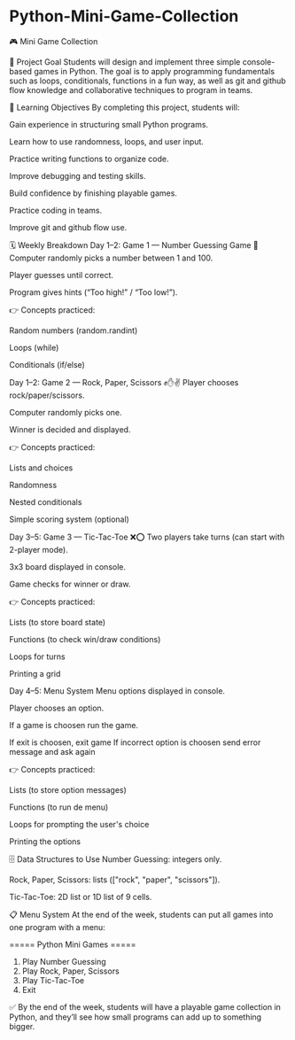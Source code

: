 # Python-Mini-Game-Collection

🎮 Mini Game Collection

📌 Project Goal
Students will design and implement three simple console-based games in Python.
The goal is to apply programming fundamentals such as loops, conditionals, functions in a fun way, as well as git and github flow knowledge and collaborative techniques to program in teams.

🎯 Learning Objectives
By completing this project, students will:

Gain experience in structuring small Python programs.

Learn how to use randomness, loops, and user input.

Practice writing functions to organize code.

Improve debugging and testing skills.

Build confidence by finishing playable games.

Practice coding in teams.

Improve git and github flow use.

🗓️ Weekly Breakdown
Day 1–2: Game 1 — Number Guessing Game 🎲
Computer randomly picks a number between 1 and 100.

Player guesses until correct.

Program gives hints (“Too high!” / “Too low!”).

👉 Concepts practiced:

Random numbers (random.randint)

Loops (while)

Conditionals (if/else)

Day 1–2: Game 2 — Rock, Paper, Scissors ✊✋✌️
Player chooses rock/paper/scissors.

Computer randomly picks one.

Winner is decided and displayed.

👉 Concepts practiced:

Lists and choices

Randomness

Nested conditionals

Simple scoring system (optional)

Day 3–5: Game 3 — Tic-Tac-Toe ❌⭕
Two players take turns (can start with 2-player mode).

3x3 board displayed in console.

Game checks for winner or draw.

👉 Concepts practiced:

Lists (to store board state)

Functions (to check win/draw conditions)

Loops for turns

Printing a grid

Day 4–5: Menu System
Menu options displayed in console.

Player chooses an option.

If a game is choosen run the game.

If exit is choosen, exit game
If incorrect option is choosen send error message and ask again

👉 Concepts practiced:

Lists (to store option messages)

Functions (to run de menu)

Loops for prompting the user's choice

Printing the options

🗄️ Data Structures to Use
Number Guessing: integers only.

Rock, Paper, Scissors: lists (["rock", "paper", "scissors"]).

Tic-Tac-Toe: 2D list or 1D list of 9 cells.

📋 Menu System
At the end of the week, students can put all games into one program with a menu:

===== Python Mini Games =====
1. Play Number Guessing
2. Play Rock, Paper, Scissors
3. Play Tic-Tac-Toe
4. Exit
 
✅ By the end of the week, students will have a playable game collection in Python, and they’ll see how small programs can add up to something bigger.
